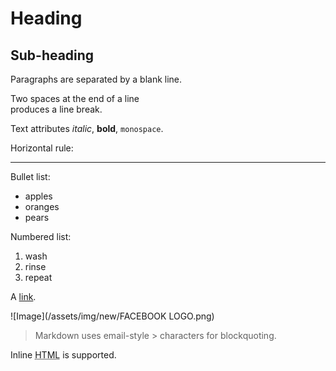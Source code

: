 Heading
=======

## Sub-heading
 
Paragraphs are separated
by a blank line.

Two spaces at the end of a line  
produces a line break.

Text attributes _italic_, 
**bold**, `monospace`.

Horizontal rule:

---

Bullet list:

  * apples
  * oranges
  * pears

Numbered list:

  1. wash
  2. rinse
  3. repeat

A [link](http://example.com).

![Image](/assets/img/new/FACEBOOK LOGO.png)

> Markdown uses email-style > characters for blockquoting.

Inline <abbr title="Hypertext Markup Language">HTML</abbr> is supported.